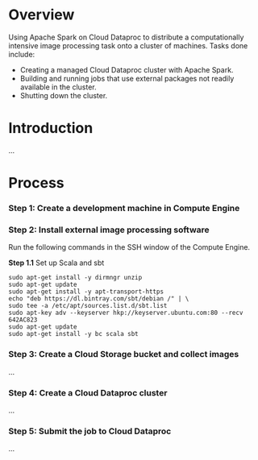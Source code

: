 # Overview

 Using Apache Spark on Cloud Dataproc to distribute a computationally intensive image processing task onto a cluster of machines. Tasks done include:
 - Creating a managed Cloud Dataproc cluster with Apache Spark.
 - Building and running jobs that use external packages not readily available in the cluster.
 - Shutting down the cluster.
 
 
# Introduction

...

# Process

### Step 1:  Create a development machine in Compute Engine




### Step 2:  Install external image processing software

Run the following commands in the SSH window of the Compute Engine.

**Step 1.1** Set up Scala and sbt
```
sudo apt-get install -y dirmngr unzip
sudo apt-get update
sudo apt-get install -y apt-transport-https
echo "deb https://dl.bintray.com/sbt/debian /" | \
sudo tee -a /etc/apt/sources.list.d/sbt.list
sudo apt-key adv --keyserver hkp://keyserver.ubuntu.com:80 --recv 642AC823
sudo apt-get update
sudo apt-get install -y bc scala sbt
```

### Step 3: Create a Cloud Storage bucket and collect images

...

### Step 4: Create a Cloud Dataproc cluster

...

### Step 5: Submit the job to Cloud Dataproc

...
